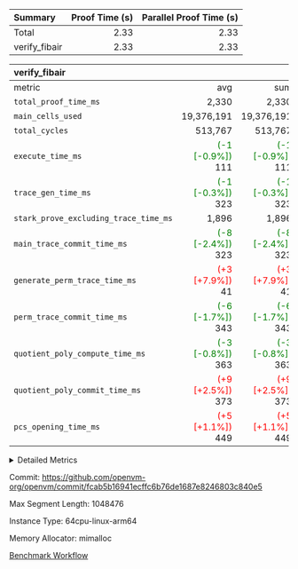 | Summary | Proof Time (s) | Parallel Proof Time (s) |
|:---|---:|---:|
| Total |  2.33 |  2.33 |
| verify_fibair |  2.33 |  2.33 |


| verify_fibair |||||
|:---|---:|---:|---:|---:|
|metric|avg|sum|max|min|
| `total_proof_time_ms ` |  2,330 |  2,330 |  2,330 |  2,330 |
| `main_cells_used     ` |  19,376,191 |  19,376,191 |  19,376,191 |  19,376,191 |
| `total_cycles        ` |  513,767 |  513,767 |  513,767 |  513,767 |
| `execute_time_ms     ` | <span style='color: green'>(-1 [-0.9%])</span> 111 | <span style='color: green'>(-1 [-0.9%])</span> 111 | <span style='color: green'>(-1 [-0.9%])</span> 111 | <span style='color: green'>(-1 [-0.9%])</span> 111 |
| `trace_gen_time_ms   ` | <span style='color: green'>(-1 [-0.3%])</span> 323 | <span style='color: green'>(-1 [-0.3%])</span> 323 | <span style='color: green'>(-1 [-0.3%])</span> 323 | <span style='color: green'>(-1 [-0.3%])</span> 323 |
| `stark_prove_excluding_trace_time_ms` |  1,896 |  1,896 |  1,896 |  1,896 |
| `main_trace_commit_time_ms` | <span style='color: green'>(-8 [-2.4%])</span> 323 | <span style='color: green'>(-8 [-2.4%])</span> 323 | <span style='color: green'>(-8 [-2.4%])</span> 323 | <span style='color: green'>(-8 [-2.4%])</span> 323 |
| `generate_perm_trace_time_ms` | <span style='color: red'>(+3 [+7.9%])</span> 41 | <span style='color: red'>(+3 [+7.9%])</span> 41 | <span style='color: red'>(+3 [+7.9%])</span> 41 | <span style='color: red'>(+3 [+7.9%])</span> 41 |
| `perm_trace_commit_time_ms` | <span style='color: green'>(-6 [-1.7%])</span> 343 | <span style='color: green'>(-6 [-1.7%])</span> 343 | <span style='color: green'>(-6 [-1.7%])</span> 343 | <span style='color: green'>(-6 [-1.7%])</span> 343 |
| `quotient_poly_compute_time_ms` | <span style='color: green'>(-3 [-0.8%])</span> 363 | <span style='color: green'>(-3 [-0.8%])</span> 363 | <span style='color: green'>(-3 [-0.8%])</span> 363 | <span style='color: green'>(-3 [-0.8%])</span> 363 |
| `quotient_poly_commit_time_ms` | <span style='color: red'>(+9 [+2.5%])</span> 373 | <span style='color: red'>(+9 [+2.5%])</span> 373 | <span style='color: red'>(+9 [+2.5%])</span> 373 | <span style='color: red'>(+9 [+2.5%])</span> 373 |
| `pcs_opening_time_ms ` | <span style='color: red'>(+5 [+1.1%])</span> 449 | <span style='color: red'>(+5 [+1.1%])</span> 449 | <span style='color: red'>(+5 [+1.1%])</span> 449 | <span style='color: red'>(+5 [+1.1%])</span> 449 |



<details>
<summary>Detailed Metrics</summary>

|  | verify_program_compile_ms | total_cells | stark_prove_excluding_trace_time_ms | quotient_poly_compute_time_ms | quotient_poly_commit_time_ms | perm_trace_commit_time_ms | pcs_opening_time_ms | main_trace_commit_time_ms |
| --- | --- | --- | --- | --- | --- | --- | --- |
|  | 5 | 65,536 | 67 | 3 | 13 | 0 | 34 | 15 | 

| air_name | rows | quotient_deg | main_cols | interactions | constraints | cells |
| --- | --- | --- | --- | --- | --- | --- |
| AccessAdapterAir<2> |  | 4 |  | 5 | 12 |  | 
| AccessAdapterAir<4> |  | 4 |  | 5 | 12 |  | 
| AccessAdapterAir<8> |  | 4 |  | 5 | 12 |  | 
| FibonacciAir | 32,768 | 1 | 2 |  | 5 | 65,536 | 
| FriReducedOpeningAir |  | 4 |  | 31 | 53 |  | 
| NativePoseidon2Air<BabyBearParameters>, 1> |  | 4 |  | 176 | 590 |  | 
| PhantomAir |  | 4 |  | 3 | 4 |  | 
| ProgramAir |  | 1 |  | 1 | 4 |  | 
| VariableRangeCheckerAir |  | 1 |  | 1 | 4 |  | 
| VmAirWrapper<BranchNativeAdapterAir, BranchEqualCoreAir<1> |  | 2 |  | 11 | 23 |  | 
| VmAirWrapper<JalNativeAdapterAir, JalCoreAir> |  | 4 |  | 7 | 6 |  | 
| VmAirWrapper<NativeAdapterAir<2, 0>, PublicValuesCoreAir> |  | 4 |  | 11 | 22 |  | 
| VmAirWrapper<NativeAdapterAir<2, 1>, FieldArithmeticCoreAir> |  | 4 |  | 15 | 23 |  | 
| VmAirWrapper<NativeLoadStoreAdapterAir<1>, NativeLoadStoreCoreAir<1> |  | 4 |  | 15 | 20 |  | 
| VmAirWrapper<NativeLoadStoreAdapterAir<4>, NativeLoadStoreCoreAir<4> |  | 4 |  | 15 | 20 |  | 
| VmAirWrapper<NativeVectorizedAdapterAir<4>, FieldExtensionCoreAir> |  | 4 |  | 15 | 23 |  | 
| VmConnectorAir |  | 4 |  | 3 | 8 |  | 
| VolatileBoundaryAir |  | 4 |  | 4 | 16 |  | 

| group | trace_gen_time_ms | total_proof_time_ms | total_cycles | total_cells | stark_prove_excluding_trace_time_ms | quotient_poly_compute_time_ms | quotient_poly_commit_time_ms | perm_trace_commit_time_ms | pcs_opening_time_ms | main_trace_commit_time_ms | main_cells_used | generate_perm_trace_time_ms | execute_time_ms |
| --- | --- | --- | --- | --- | --- | --- | --- | --- | --- | --- | --- | --- | --- |
| verify_fibair | 323 | 2,330 | 513,767 | 50,170,008 | 1,896 | 363 | 373 | 343 | 449 | 323 | 19,376,191 | 41 | 111 | 

| group | air_name | rows | prep_cols | perm_cols | main_cols | cells |
| --- | --- | --- | --- | --- | --- | --- |
| verify_fibair | AccessAdapterAir<2> | 65,536 |  | 16 | 11 | 1,769,472 | 
| verify_fibair | AccessAdapterAir<4> | 32,768 |  | 16 | 13 | 950,272 | 
| verify_fibair | AccessAdapterAir<8> | 128 |  | 16 | 17 | 4,224 | 
| verify_fibair | FriReducedOpeningAir | 1,024 |  | 36 | 26 | 63,488 | 
| verify_fibair | NativePoseidon2Air<BabyBearParameters>, 1> | 16,384 |  | 356 | 399 | 12,369,920 | 
| verify_fibair | PhantomAir | 16,384 |  | 8 | 6 | 229,376 | 
| verify_fibair | ProgramAir | 8,192 |  | 8 | 10 | 147,456 | 
| verify_fibair | VariableRangeCheckerAir | 262,144 | 2 | 8 | 1 | 2,359,296 | 
| verify_fibair | VmAirWrapper<BranchNativeAdapterAir, BranchEqualCoreAir<1> | 131,072 |  | 28 | 23 | 6,684,672 | 
| verify_fibair | VmAirWrapper<JalNativeAdapterAir, JalCoreAir> | 16,384 |  | 12 | 10 | 360,448 | 
| verify_fibair | VmAirWrapper<NativeAdapterAir<2, 1>, FieldArithmeticCoreAir> | 262,144 |  | 20 | 30 | 13,107,200 | 
| verify_fibair | VmAirWrapper<NativeLoadStoreAdapterAir<1>, NativeLoadStoreCoreAir<1> | 131,072 |  | 36 | 25 | 7,995,392 | 
| verify_fibair | VmAirWrapper<NativeLoadStoreAdapterAir<4>, NativeLoadStoreCoreAir<4> | 16,384 |  | 36 | 34 | 1,146,880 | 
| verify_fibair | VmAirWrapper<NativeVectorizedAdapterAir<4>, FieldExtensionCoreAir> | 8,192 |  | 20 | 40 | 491,520 | 
| verify_fibair | VmConnectorAir | 2 | 1 | 8 | 4 | 24 | 
| verify_fibair | VolatileBoundaryAir | 131,072 |  | 8 | 11 | 2,490,368 | 

</details>


Commit: https://github.com/openvm-org/openvm/commit/fcab5b16941ecffc6b76de1687e8246803c840e5

Max Segment Length: 1048476

Instance Type: 64cpu-linux-arm64

Memory Allocator: mimalloc

[Benchmark Workflow](https://github.com/openvm-org/openvm/actions/runs/12958928828)
